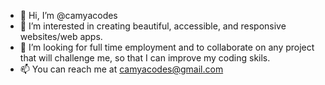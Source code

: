 - 👋 Hi, I’m @camyacodes
- 👀 I’m interested in creating beautiful, accessible, and responsive websites/web apps.
- 💞️ I’m looking for full time employment and to collaborate on any project that will challenge me, so that I can improve my coding skils. 
- 📫 You can reach me at camyacodes@gmail.com

<!---
camyacodes/camyacodes is a ✨ special ✨ repository because its `README.md` (this file) appears on your GitHub profile.
You can click the Preview link to take a look at your changes.
--->
